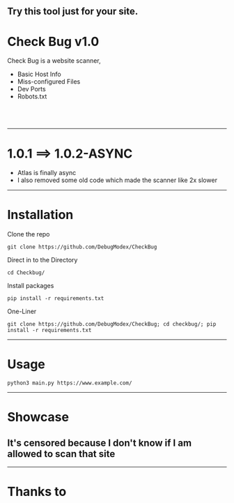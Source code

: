 ## Try this tool just for your site.

# Check Bug v1.0


Check Bug is a website scanner,



* Basic Host Info <br/>
* Miss-configured Files <br/>
* Dev Ports <br/>
* Robots.txt <br/>
<br/><br/><br/>
---
# 1.0.1 ==> 1.0.2-ASYNC

* Atlas is finally async
* I also removed some old code which made the scanner like 2x slower
---
# Installation

Clone the repo
```
git clone https://github.com/DebugModex/CheckBug
```

Direct in to the Directory
```
cd Checkbug/
```

Install packages
```
pip install -r requirements.txt
```

One-Liner
```
git clone https://github.com/DebugModex/CheckBug; cd checkbug/; pip install -r requirements.txt
```
---
# Usage

```
python3 main.py https://www.example.com/
```
---

# Showcase

## It's censored because I don't know if I am allowed to scan that site


---
# Thanks to




